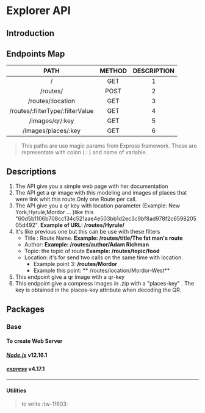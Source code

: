 # Explorer API

## Introduction



## Endpoints Map

|  **PATH** |  **METHOD**   | **DESCRIPTION**   |
| :------------: | :------------: | :------------: |
|  /  | GET  | 1  |
|  /routes/ | POST  |  2 |
|  /routes/:location | GET  |  3 |
|  /routes/:filterType/:filterValue | GET  | 4|
| /images/qr/:key  | GET  | 5  |
| /images/places/:key  | GET  | 6  |

> This paths are use magic params from Express framework. These are representate with colon ( : )  and name of variable.

## Descriptions
1.  The API give you a simple web page with her documentation
2.  The API get a qr image with this modeling and  images of places that were link whit this route.Only one Route per call.
3.  The API give you a qr key with location parameter (Example: New York,Hyrule,Mordor ... )like this "60d5b1106b708cc134c521aae4e503bb1d2ec3c9bf8ad978f2c659820505d492". **Example of URL: /routes/Hyrule/**
4.  It's like previous one but this can be use with these filters
     -  Title : Route Name. **Example: /routes/title/The fat man's route**
	 -  Author: **Example: /routes/author/Adam Richman**
	 -  Topic: the topic of route **Example: /routes/topic/food**
	 - Location: it's for send two calls on the same time with location.
		- Example point 3: **/routes/Mordor** 
		- Example this point: ** /routes/location/Mordor-West**
5.  This endpoint give a qr image with a qr-key
6.  This endpoint give a compress images in .zip with a "places-key" . The key is obtained in the places-key attribute when decoding the QR.



## Packages
### Base
#### To create Web Server
#### _**[Node.js](https://nodejs.org/es/ "Node.js")**_  v12.16.1 
#### _**[express](https://www.npmjs.com/package/express "express")**_ v4.17.1

------------

#### Utilities

> to write :tw-1f603: 



